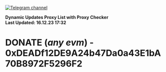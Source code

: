 [![Telegram channel](https://img.shields.io/endpoint?url=https://runkit.io/damiankrawczyk/telegram-badge/branches/master?url=https://t.me/n4z4v0d)](https://t.me/n4z4v0d) 

**Dynamic Updates Proxy List with Proxy Checker**  
**Last Updated: 16.12.23 17:32**

# DONATE (_any evm_) - 0xDEADf12DE9A24b47Da0a43E1bA70B8972F5296F2
